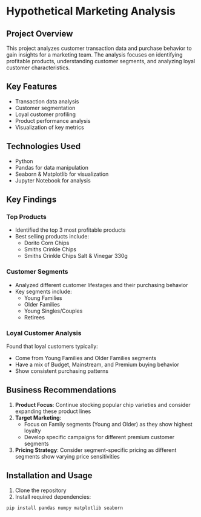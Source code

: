 # Hypothetical Marketing Analysis

## Project Overview
This project analyzes customer transaction data and purchase behavior to gain insights for a marketing team. The analysis focuses on identifying profitable products, understanding customer segments, and analyzing loyal customer characteristics.

## Key Features
- Transaction data analysis
- Customer segmentation
- Loyal customer profiling
- Product performance analysis
- Visualization of key metrics

## Technologies Used
- Python
- Pandas for data manipulation
- Seaborn & Matplotlib for visualization
- Jupyter Notebook for analysis

## Key Findings

### Top Products
- Identified the top 3 most profitable products
- Best selling products include:
  - Dorito Corn Chips
  - Smiths Crinkle Chips
  - Smiths Crinkle Chips Salt & Vinegar 330g

### Customer Segments
- Analyzed different customer lifestages and their purchasing behavior
- Key segments include:
  - Young Families
  - Older Families
  - Young Singles/Couples
  - Retirees

### Loyal Customer Analysis
Found that loyal customers typically:
- Come from Young Families and Older Families segments
- Have a mix of Budget, Mainstream, and Premium buying behavior
- Show consistent purchasing patterns

## Business Recommendations
1. **Product Focus**: Continue stocking popular chip varieties and consider expanding these product lines
2. **Target Marketing**: 
   - Focus on Family segments (Young and Older) as they show highest loyalty
   - Develop specific campaigns for different premium customer segments
3. **Pricing Strategy**: Consider segment-specific pricing as different segments show varying price sensitivities

## Installation and Usage
1. Clone the repository
2. Install required dependencies:
```python
pip install pandas numpy matplotlib seaborn

